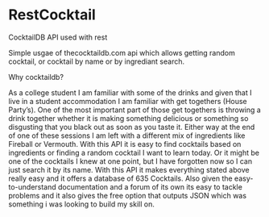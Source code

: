 # RestCocktail
CocktailDB API used with rest

Simple usgae of thecocktaildb.com api which allows getting random cocktail, or cocktail by name or by ingrediant search.

Why cocktaildb?

As a college student I am familiar with some of the drinks and given that I live in a student accommodation I am familiar with get togethers (House Party’s). One of the most important part of those get togethers is throwing a drink together whether it is making something delicious or something so disgusting that you black out as soon as you taste it. Either way at the end of one of these sessions I am left with a different mix of ingredients like Fireball or Vermouth. 
With this API it is easy to find cocktails based on ingredients or finding a random cocktail I want to learn today. Or it might be one of the cocktails I knew at one point, but I have forgotten now so I can just search it by its name.
With this API it makes everything stated above really easy and it offers a database of 635 Cocktails.
Also given the easy-to-understand documentation and a forum of its own its easy to tackle problems and it also gives the free option that outputs JSON which was something i was looking to build my skill on.


